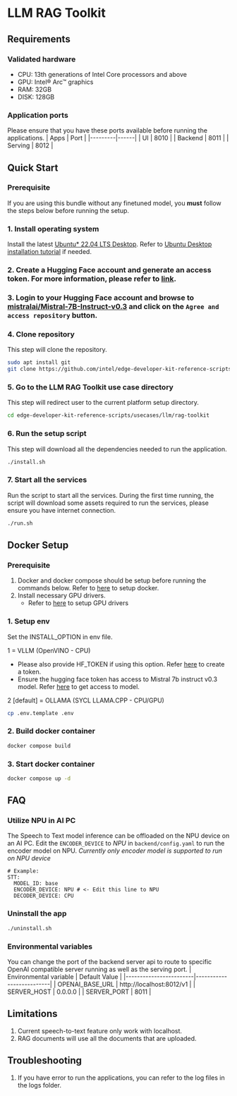 # LLM RAG Toolkit

## Requirements
### Validated hardware
* CPU: 13th generations of Intel Core processors and above
* GPU: Intel® Arc™ graphics
* RAM: 32GB
* DISK: 128GB

### Application ports
Please ensure that you have these ports available before running the applications.
| Apps    | Port |
|---------|------|
| UI      | 8010 |
| Backend | 8011 |
| Serving | 8012 |

## Quick Start
### Prerequisite
If you are using this bundle without any finetuned model, you **must** follow the steps below before running the setup.

### 1. Install operating system
Install the latest [Ubuntu* 22.04 LTS Desktop](https://releases.ubuntu.com/jammy/). Refer to [Ubuntu Desktop installation tutorial](https://ubuntu.com/tutorials/install-ubuntu-desktop#1-overview) if needed.

<a name="hf-token-anchor"></a>
### 2. Create a Hugging Face account and generate an access token. For more information, please refer to [link](https://huggingface.co/docs/hub/en/security-tokens).

<a name="hf-access-anchor"></a>
### 3. Login to your Hugging Face account and browse to [mistralai/Mistral-7B-Instruct-v0.3](https://huggingface.co/mistralai/Mistral-7B-Instruct-v0.3) and click on the `Agree and access repository` button.

### 4. Clone repository
This step will clone the repository.
```bash
sudo apt install git
git clone https://github.com/intel/edge-developer-kit-reference-scripts
```

### 5. Go to the LLM RAG Toolkit use case directory
This step will redirect user to the current platform setup directory.
```bash
cd edge-developer-kit-reference-scripts/usecases/llm/rag-toolkit
```

### 6. Run the setup script
This step will download all the dependencies needed to run the application.
```bash
./install.sh
```

### 7. Start all the services
Run the script to start all the services. During the first time running, the script will download some assets required to run the services, please ensure you have internet connection.
```bash
./run.sh
```
## Docker Setup
### Prerequisite
1. Docker and docker compose should be setup before running the commands below. Refer to [here](https://docs.docker.com/engine/install/) to setup docker.
1. Install necessary GPU drivers.
   - Refer to [here](../../../gpu/arc/dg2/README.md) to setup GPU drivers


### 1. Setup env
Set the INSTALL_OPTION in env file. 

1 = VLLM (OpenVINO - CPU)
  - Please also provide HF_TOKEN if using this option. Refer [here](#hf-token-anchor) to create a token.
  - Ensure the hugging face token has access to Mistral 7b instruct v0.3 model. Refer [here](#hf-access-anchor) to get access to model.

2 [default] = OLLAMA (SYCL LLAMA.CPP - CPU/GPU)
```bash
cp .env.template .env
```

### 2. Build docker container
```bash
docker compose build
```
 
### 3. Start docker container
```bash
docker compose up -d
```

## FAQ
### Utilize NPU in AI PC
The Speech to Text model inference can be offloaded on the NPU device on an AI PC. Edit the `ENCODER_DEVICE` to *NPU* in `backend/config.yaml` to run the encoder model on NPU. *Currently only encoder model is supported to run on NPU device*
```
# Example:
STT:
  MODEL_ID: base
  ENCODER_DEVICE: NPU # <- Edit this line to NPU
  DECODER_DEVICE: CPU
```

### Uninstall the app
```bash
./uninstall.sh
```

### Environmental variables
You can change the port of the backend server api to route to specific OpenAI compatible server running as well as the serving port.
| Environmental variable |       Default Value      |
|------------------------|--------------------------|
| OPENAI_BASE_URL        | http://localhost:8012/v1 |
| SERVER_HOST            |          0.0.0.0         |
| SERVER_PORT            |           8011           |

## Limitations
1. Current speech-to-text feature only work with localhost.
2. RAG documents will use all the documents that are uploaded.

## Troubleshooting
1. If you have error to run the applications, you can refer to the log files in the logs folder.
